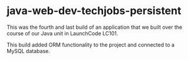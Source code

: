 # java-web-dev-techjobs-persistent

This was the fourth and last build of an application that we built over the course of our Java unit in LaunchCode LC101.

This build added ORM functionality to the project and connected to a MySQL database.
